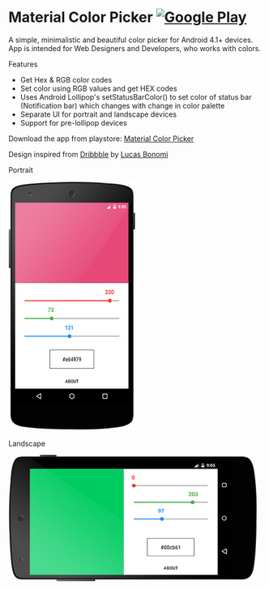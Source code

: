 # Material Color Picker [![Google Play](http://developer.android.com/images/brand/en_generic_rgb_wo_45.png)](https://play.google.com/store/apps/details?id=com.anjithsasindran.materialcolorpicker)
A simple, minimalistic and beautiful color picker for Android 4.1+ devices. App is intended for Web Designers and Developers, who works with colors.

Features
- Get Hex & RGB color codes
- Set color using RGB values and get HEX codes
- Uses Android Lollipop's setStatusBarColor() to set color of status bar (Notification bar) which changes with change in color palette
- Separate UI for portrait and landscape devices
- Support for pre-lollipop devices

Download the app from playstore: [Material Color Picker](https://play.google.com/store/apps/details?id=com.anjithsasindran.materialcolorpicker)

Design inspired from [Dribbble](https://dribbble.com/shots/1858968-Material-Design-colorpicker?list=following&offset=4) by [Lucas Bonomi](http://lucasbonomi.com/)

Portrait

![portrait](/screenshots/main.jpg)

Landscape

![landscape](/screenshots/main_land.jpg)
